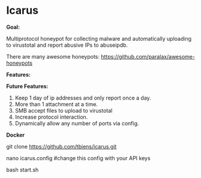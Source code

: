 # Icarus
**Goal:**

Multiprotocol honeypot for collecting malware and automatically uploading to virustotal and report abusive IPs to abuseipdb. 

There are many awesome honeypots: https://github.com/paralax/awesome-honeypots

**Features:**




**Future Features:**

1. Keep 1 day of ip addresses and only report once a day.
2. More than 1 attachment at a time.
3. SMB accept files to upload to virustotal
4. Increase protocol interaction.
5. Dynamically allow any number of ports via config.


**Docker**

git clone https://github.com/tbiens/icarus.git

nano icarus.config #change this config with your API keys

bash start.sh